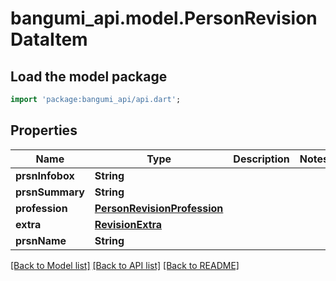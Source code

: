 # bangumi_api.model.PersonRevisionDataItem

## Load the model package
```dart
import 'package:bangumi_api/api.dart';
```

## Properties
Name | Type | Description | Notes
------------ | ------------- | ------------- | -------------
**prsnInfobox** | **String** |  | 
**prsnSummary** | **String** |  | 
**profession** | [**PersonRevisionProfession**](PersonRevisionProfession.md) |  | 
**extra** | [**RevisionExtra**](RevisionExtra.md) |  | 
**prsnName** | **String** |  | 

[[Back to Model list]](../README.md#documentation-for-models) [[Back to API list]](../README.md#documentation-for-api-endpoints) [[Back to README]](../README.md)


